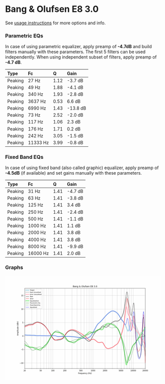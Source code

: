# Bang & Olufsen E8 3.0
See [usage instructions](https://github.com/jaakkopasanen/AutoEq#usage) for more options and info.

### Parametric EQs
In case of using parametric equalizer, apply preamp of **-4.7dB** and build filters manually
with these parameters. The first 5 filters can be used independently.
When using independent subset of filters, apply preamp of **-4.7 dB**.

| Type    | Fc       |    Q | Gain     |
|:--------|:---------|:-----|:---------|
| Peaking | 27 Hz    | 1.12 | -3.7 dB  |
| Peaking | 49 Hz    | 1.88 | -4.1 dB  |
| Peaking | 340 Hz   | 1.93 | -2.8 dB  |
| Peaking | 3637 Hz  | 0.53 | 6.6 dB   |
| Peaking | 6990 Hz  | 1.43 | -13.8 dB |
| Peaking | 73 Hz    | 2.52 | -2.0 dB  |
| Peaking | 117 Hz   | 1.06 | 2.3 dB   |
| Peaking | 176 Hz   | 1.71 | 0.2 dB   |
| Peaking | 242 Hz   | 3.05 | -1.5 dB  |
| Peaking | 11333 Hz | 3.99 | -0.8 dB  |

### Fixed Band EQs
In case of using fixed band (also called graphic) equalizer, apply preamp of **-4.5dB**
(if available) and set gains manually with these parameters.

| Type    | Fc       |    Q | Gain    |
|:--------|:---------|:-----|:--------|
| Peaking | 31 Hz    | 1.41 | -4.7 dB |
| Peaking | 63 Hz    | 1.41 | -3.8 dB |
| Peaking | 125 Hz   | 1.41 | 3.4 dB  |
| Peaking | 250 Hz   | 1.41 | -2.4 dB |
| Peaking | 500 Hz   | 1.41 | -1.1 dB |
| Peaking | 1000 Hz  | 1.41 | 1.1 dB  |
| Peaking | 2000 Hz  | 1.41 | 3.8 dB  |
| Peaking | 4000 Hz  | 1.41 | 3.8 dB  |
| Peaking | 8000 Hz  | 1.41 | -9.9 dB |
| Peaking | 16000 Hz | 1.41 | 2.0 dB  |

### Graphs
![](./Bang%20&%20Olufsen%20E8%203.0.png)